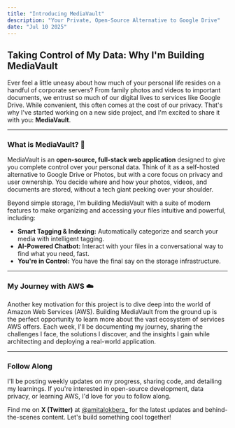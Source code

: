 ```yaml
---
title: "Introducing MediaVault"
description: "Your Private, Open-Source Alternative to Google Drive"
date: "Jul 10 2025"
---
```


## Taking Control of My Data: Why I'm Building MediaVault

Ever feel a little uneasy about how much of your personal life resides on a handful of corporate servers? From family photos and videos to important documents, we entrust so much of our digital lives to services like Google Drive. While convenient, this often comes at the cost of our privacy. That's why I've started working on a new side project, and I'm excited to share it with you: **MediaVault**.

---

### What is MediaVault? 🚀

MediaVault is an **open-source, full-stack web application** designed to give you complete control over your personal data. Think of it as a self-hosted alternative to Google Drive or Photos, but with a core focus on privacy and user ownership. You decide where and how your photos, videos, and documents are stored, without a tech giant peeking over your shoulder.

Beyond simple storage, I'm building MediaVault with a suite of modern features to make organizing and accessing your files intuitive and powerful, including:

* **Smart Tagging & Indexing:** Automatically categorize and search your media with intelligent tagging.
* **AI-Powered Chatbot:** Interact with your files in a conversational way to find what you need, fast.
* **You're in Control:** You have the final say on the storage infrastructure.

---

### My Journey with AWS ☁️

Another key motivation for this project is to dive deep into the world of Amazon Web Services (AWS). Building MediaVault from the ground up is the perfect opportunity to learn more about the vast ecosystem of services AWS offers. Each week, I'll be documenting my journey, sharing the challenges I face, the solutions I discover, and the insights I gain while architecting and deploying a real-world application.

---

### Follow Along

I'll be posting weekly updates on my progress, sharing code, and detailing my learnings. If you're interested in open-source development, data privacy, or learning AWS, I'd love for you to follow along.

Find me on **X (Twitter)** at [@amitalokbera_](https://twitter.com/amitalokbera_) for the latest updates and behind-the-scenes content. Let's build something cool together!
